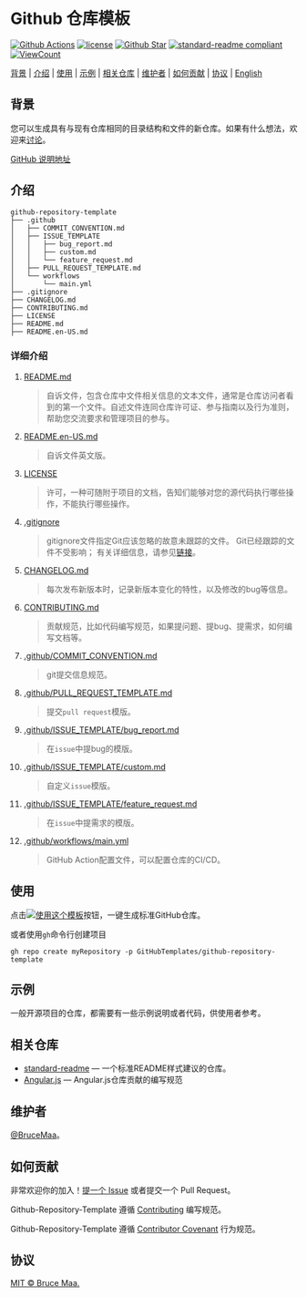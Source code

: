 # Github 仓库模板

[![Github Actions][github-action-image]][github-repo-url]
[![license][license-image]](LICENSE)
[![Github Star][github-repo-star-image]][github-repo-url]
[![standard-readme compliant][standard-readme-image]][standard-readme-url]
[![ViewCount](http://hits.dwyl.com/GitHubTemplates/github-repository-template.svg)][github-repo-url]

[背景](#背景) | [介绍](#介绍) | [使用](#使用) | [示例](#示例) | [相关仓库](#相关仓库) | [维护者](#维护者) | [如何贡献](#如何贡献) | [协议](#协议) | [English](README.en-US.md)

## 背景

您可以生成具有与现有仓库相同的目录结构和文件的新仓库。如果有什么想法，欢迎来[讨论](https://github.com/GitHubTemplates/github-repository-template/discussions)。

[GitHub 说明地址](https://docs.github.com/en/github/creating-cloning-and-archiving-repositories/creating-a-repository-from-a-template)

## 介绍

```
github-repository-template
├── .github
│   ├── COMMIT_CONVENTION.md
│   ├── ISSUE_TEMPLATE
│   │   ├── bug_report.md
│   │   ├── custom.md
│   │   └── feature_request.md
│   ├── PULL_REQUEST_TEMPLATE.md
│   └── workflows
│       └── main.yml
├── .gitignore
├── CHANGELOG.md
├── CONTRIBUTING.md
├── LICENSE
├── README.md
├── README.en-US.md
```

### 详细介绍

1. [README.md](README.md)

    > 自诉文件，包含仓库中文件相关信息的文本文件，通常是仓库访问者看到的第一个文件。自述文件连同仓库许可证、参与指南以及行为准则，帮助您交流要求和管理项目的参与。

2. [README.en-US.md](README.en-US.md)

    > 自诉文件英文版。

3. [LICENSE](LICENSE)

    > 许可，一种可随附于项目的文档，告知们能够对您的源代码执行哪些操作，不能执行哪些操作。

4. [.gitignore](.gitignore)

    > gitignore文件指定Git应该忽略的故意未跟踪的文件。 Git已经跟踪的文件不受影响； 有关详细信息，请参见[链接](https://git-scm.com/docs/gitignore)。

5. [CHANGELOG.md](CHANGELOG.md)

    > 每次发布新版本时，记录新版本变化的特性，以及修改的bug等信息。

6. [CONTRIBUTING.md](CONTRIBUTING.md)

    > 贡献规范，比如代码编写规范，如果提问题、提bug、提需求，如何编写文档等。

7. [.github/COMMIT_CONVENTION.md](.github/COMMIT_CONVENTION.md)

    > git提交信息规范。

8. [.github/PULL_REQUEST_TEMPLATE.md](.github/PULL_REQUEST_TEMPLATE.md)

    > 提交`pull request`模版。

9. [.github/ISSUE_TEMPLATE/bug_report.md](.github/ISSUE_TEMPLATE/bug_report.md)

    > 在`issue`中提bug的模版。

10. [.github/ISSUE_TEMPLATE/custom.md](.github.com/ISSUE_TEMPLATE/custom.md)

    > 自定义`issue`模版。

11. [.github/ISSUE_TEMPLATE/feature_request.md](.github/ISSUE_TEMPLATE/feature_request.md)

    > 在`issue`中提需求的模版。

12. [.github/workflows/main.yml](.github.com/workflows/main.yml)

    > GitHub Action配置文件，可以配置仓库的CI/CD。

## 使用

点击[![使用这个模板][use-this-template]][generate]按钮，一键生成标准GitHub仓库。

或者使用`gh`命令行创建项目

```
gh repo create myRepository -p GitHubTemplates/github-repository-template
```

## 示例

一般开源项目的仓库，都需要有一些示例说明或者代码，供使用者参考。

## 相关仓库

- [standard-readme](https://github.com/RichardLitt/standard-readme) — 一个标准README样式建议的仓库。
- [Angular.js](https://github.com/angular/angular.js/blob/master/CONTRIBUTING.md) — Angular.js仓库贡献的编写规范

## 维护者

[@BruceMaa](https://github.com/BruceMaa)。

## 如何贡献

非常欢迎你的加入！[提一个 Issue](https://github.com/GitHubTemplates/github-repository-template/issues/new) 或者提交一个 Pull Request。

Github-Repository-Template 遵循 [Contributing](CONTRIBUTING.md) 编写规范。

Github-Repository-Template 遵循 [Contributor Covenant](http://contributor-covenant.org/version/1/3/0/) 行为规范。

## 协议

[MIT © Bruce Maa.](LICENSE)

[github-action-image]: https://github.com/GitHubTemplates/github-repository-template/workflows/GithubRepositoryTemplate/badge.svg
[github-repo-url]: https://github.com/GitHubTemplates/github-repository-template
[license-image]: https://img.shields.io/badge/license-MIT-green.svg
[github-repo-star-image]: https://img.shields.io/github/stars/GitHubTemplates/github-repository-template.svg?style=social
[use-this-template]: https://img.shields.io/badge/-use%20this%20template-brightgreen.svg
[generate]: https://github.com/GitHubTemplates/github-repository-template/generate
[standard-readme-image]: https://img.shields.io/badge/readme%20style-standard-brightgreen.svg?style=flat-square
[standard-readme-url]: https://github.com/RichardLitt/standard-readme
